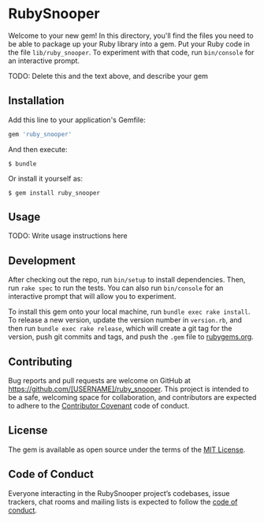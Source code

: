 # RubySnooper

Welcome to your new gem! In this directory, you'll find the files you need to be able to package up your Ruby library into a gem. Put your Ruby code in the file `lib/ruby_snooper`. To experiment with that code, run `bin/console` for an interactive prompt.

TODO: Delete this and the text above, and describe your gem

## Installation

Add this line to your application's Gemfile:

```ruby
gem 'ruby_snooper'
```

And then execute:

    $ bundle

Or install it yourself as:

    $ gem install ruby_snooper

## Usage

TODO: Write usage instructions here

## Development

After checking out the repo, run `bin/setup` to install dependencies. Then, run `rake spec` to run the tests. You can also run `bin/console` for an interactive prompt that will allow you to experiment.

To install this gem onto your local machine, run `bundle exec rake install`. To release a new version, update the version number in `version.rb`, and then run `bundle exec rake release`, which will create a git tag for the version, push git commits and tags, and push the `.gem` file to [rubygems.org](https://rubygems.org).

## Contributing

Bug reports and pull requests are welcome on GitHub at https://github.com/[USERNAME]/ruby_snooper. This project is intended to be a safe, welcoming space for collaboration, and contributors are expected to adhere to the [Contributor Covenant](http://contributor-covenant.org) code of conduct.

## License

The gem is available as open source under the terms of the [MIT License](https://opensource.org/licenses/MIT).

## Code of Conduct

Everyone interacting in the RubySnooper project’s codebases, issue trackers, chat rooms and mailing lists is expected to follow the [code of conduct](https://github.com/[USERNAME]/ruby_snooper/blob/master/CODE_OF_CONDUCT.md).
